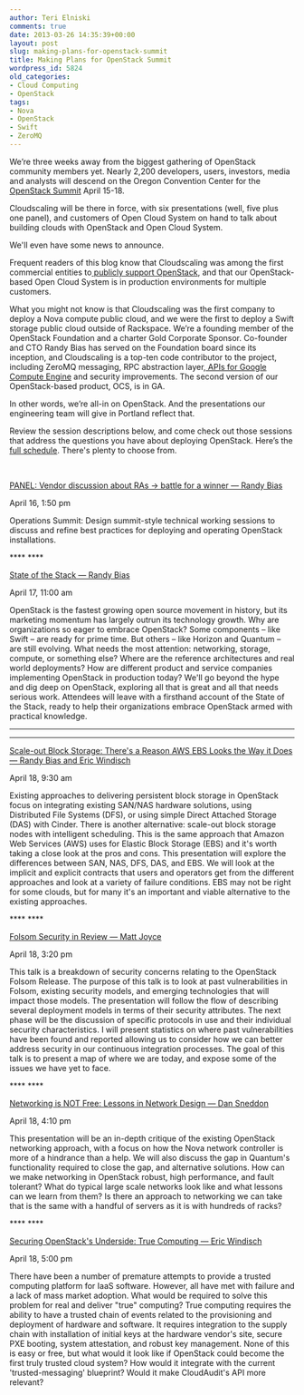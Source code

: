 ```yaml
---
author: Teri Elniski
comments: true
date: 2013-03-26 14:35:39+00:00
layout: post
slug: making-plans-for-openstack-summit
title: Making Plans for OpenStack Summit
wordpress_id: 5824
old_categories:
- Cloud Computing
- OpenStack
tags:
- Nova
- OpenStack
- Swift
- ZeroMQ
---
```


We’re three weeks away from the biggest gathering of OpenStack community members yet. Nearly 2,200 developers, users, investors, media and analysts will descend on the Oregon Convention Center for the [OpenStack Summit](http://www.openstack.org/summit/portland-2013/) April 15-18.

Cloudscaling will be there in force, with six presentations (well, five plus one panel), and customers of Open Cloud System on hand to talk about building clouds with OpenStack and Open Cloud System.

We'll even have some news to announce.

Frequent readers of this blog know that Cloudscaling was among the first commercial entities to[ publicly support OpenStack](http://www.cloudscaling.com/blog/cloud-computing/does-openstack-change-the-cloud-game/), and that our OpenStack-based Open Cloud System is in production environments for multiple customers.

What you might not know is that Cloudscaling was the first company to deploy a Nova compute public cloud, and we were the first to deploy a Swift storage public cloud outside of Rackspace. We’re a founding member of the OpenStack Foundation and a charter Gold Corporate Sponsor. Co-founder and CTO Randy Bias has served on the Foundation board since its inception, and Cloudscaling is a top-ten code contributor to the project, including ZeroMQ messaging, RPC abstraction layer,[ APIs for Google Compute Engine](http://www.cloudscaling.com/blog/press-releases/cloudscaling-bringing-google-compute-engine-apis-to-openstack-project/) and security improvements. The second version of our OpenStack-based product, OCS, is in GA.

In other words, we’re all-in on OpenStack. And the presentations our engineering team will give in Portland reflect that.

Review the session descriptions below, and come check out those sessions that address the questions you have about deploying OpenStack. Here’s the [full schedule](http://openstacksummitapril2013.sched.org/). There's plenty to choose from.

 

[PANEL: Vendor discussion about RAs -> battle for a winner — Randy Bias](http://openstacksummitapril2013.sched.org/event/f75b118404a89ede6f91efb2ff5a83a7#)

April 16, 1:50 pm

Operations Summit: Design summit-style technical working sessions to discuss and refine best practices for deploying and operating OpenStack installations.

**** ****

[State of the Stack — Randy Bias](http://openstacksummitapril2013.sched.org/event/bda9ee96cffc139b2fc0822f93306448#.UU8vJltAS98)

April 17, 11:00 am

OpenStack is the fastest growing open source movement in history, but its marketing momentum has largely outrun its technology growth. Why are organizations so eager to embrace OpenStack? Some components – like Swift – are ready for prime time. But others – like Horizon and Quantum – are still evolving. What needs the most attention: networking, storage, compute, or something else? Where are the reference architectures and real world deployments? How are different product and service companies implementing OpenStack in production today? We'll go beyond the hype and dig deep on OpenStack, exploring all that is great and all that needs serious work. Attendees will leave with a firsthand account of the State of the Stack, ready to help their organizations embrace OpenStack armed with practical knowledge.

****  
  
****

[Scale-out Block Storage: There's a Reason AWS EBS Looks the Way it Does — Randy Bias and Eric Windisch ](http://openstacksummitapril2013.sched.org/event/fb6544921a45bdf27042724a60e90d49#)

April 18, 9:30 am

Existing approaches to delivering persistent block storage in OpenStack focus on integrating existing SAN/NAS hardware solutions, using Distributed File Systems (DFS), or using simple Direct Attached Storage (DAS) with Cinder. There is another alternative: scale-out block storage nodes with intelligent scheduling. This is the same approach that Amazon Web Services (AWS) uses for Elastic Block Storage (EBS) and it's worth taking a close look at the pros and cons. This presentation will explore the differences between SAN, NAS, DFS, DAS, and EBS. We will look at the implicit and explicit contracts that users and operators get from the different approaches and look at a variety of failure conditions. EBS may not be right for some clouds, but for many it's an important and viable alternative to the existing approaches.

**** ****

[Folsom Security in Review — Matt Joyce](http://openstacksummitapril2013.sched.org/event/14020a2119c1e055140ad6cbbf2c65cd#)

April 18, 3:20 pm

This talk is a breakdown of security concerns relating to the OpenStack Folsom Release. The purpose of this talk is to look at past vulnerabilities in Folsom, existing security models, and emerging technologies that will impact those models. The presentation will follow the flow of describing several deployment models in terms of their security attributes. The next phase will be the discussion of specific protocols in use and their individual security characteristics. I will present statistics on where past vulnerabilities have been found and reported allowing us to consider how we can better address security in our continuous integration processes. The goal of this talk is to present a map of where we are today, and expose some of the issues we have yet to face.

**** ****

[Networking is NOT Free: Lessons in Network Design — Dan Sneddon](http://openstacksummitapril2013.sched.org/event/98f2d8ca88bbc23cc26be28c7502b0b5#)

April 18, 4:10 pm

This presentation will be an in-depth critique of the existing OpenStack networking approach, with a focus on how the Nova network controller is more of a hindrance than a help. We will also discuss the gap in Quantum's functionality required to close the gap, and alternative solutions. How can we make networking in OpenStack robust, high performance, and fault tolerant? What do typical large scale networks look like and what lessons can we learn from them? Is there an approach to networking we can take that is the same with a handful of servers as it is with hundreds of racks?

**** ****

[Securing OpenStack's Underside: True Computing — Eric Windisch](http://openstacksummitapril2013.sched.org/event/9cc051b1d6bf6eaeea856bbda1460f9f#)

April 18, 5:00 pm

There have been a number of premature attempts to provide a trusted computing platform for IaaS software. However, all have met with failure and a lack of mass market adoption. What would be required to solve this problem for real and deliver "true" computing? True computing requires the ability to have a trusted chain of events related to the provisioning and deployment of hardware and software. It requires integration to the supply chain with installation of initial keys at the hardware vendor's site, secure PXE booting, system attestation, and robust key management. None of this is easy or free, but what would it look like if OpenStack could become the first truly trusted cloud system? How would it integrate with the current 'trusted-messaging' blueprint? Would it make CloudAudit's API more relevant?
